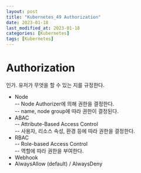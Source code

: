 ```yaml
---
layout: post
title: "Kubernetes_49 Authorization"
date: 2023-01-18
last_modified_at: 2023-01-18
categories: [Kubernetes]
tags: [Kubernetes]
---
```


# Authorization
인가. 유저가 무엇을 할 수 있는 지를 규정한다.

- Node   
    -- Node Authorizer에 의해 권한을 결정한다.   
    -- name, node group에 따라 권한이 결정된다.   
- ABAC   
    -- Attribute-Based Access Control   
    -- 사용자, 리소스 속성, 환경 등에 따라 권한을 결정한다.   
- RBAC   
    -- Role-based Access Control   
    -- 역할에 따라 권한을 부여한다.   
- Webhook   
- AlwaysAllow (default) / AlwaysDeny   
